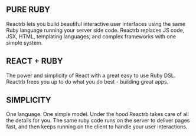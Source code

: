 ## PURE RUBY
Reactrb lets you build beautiful interactive user interfaces using the same Ruby language running your server side code. Reactrb replaces JS code, JSX, HTML, templating languages, and complex frameworks with one simple system.
## REACT + RUBY
The power and simplicity of React with a great easy to use Ruby DSL. Reactrb frees you up to do what you do best - building great apps.
## SIMPLICITY
One language. One simple model. Under the hood Reactrb takes care of all the details for you. The same ruby code runs on the server to deliver pages fast, and then keeps running on the client to handle your user interactions.
